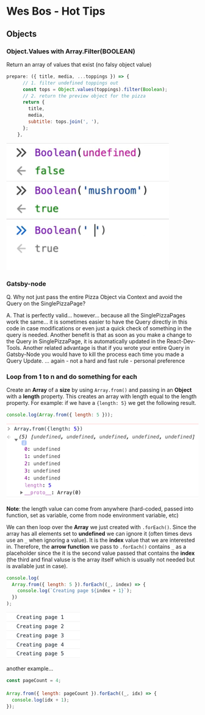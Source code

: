 # Wes Bos - Hot Tips

## Objects

### Object.Values with Array.Filter(BOOLEAN)

Return an array of values that exist (no falsy object value)

```javascript
prepare: ({ title, media, ...toppings }) => {
      // 1. filter undefined toppings out
      const tops = Object.values(toppings).filter(Boolean);
      // 2. return the preview object for the pizza
      return {
        title,
        media,
        subtitle: tops.join(', '),
      };
    },
```

![WB-Hot Tips](./../_img/wb-obj-values.png)

### Gatsby-node

Q. Why not just pass the entire Pizza Object via Context and avoid the Query on the SinglePizzaPage?

A. That is perfectly valid... however... because all the SinglePizzaPages work the same... it is sometimes easier to have the Query directly in this code in case modifications or even just a quick check of something in the query is needed. Another benefit is that as soon as you make a change to the Query in SinglePizzaPage, it is automatically updated in the React-Dev-Tools. Another related advantage is that if you wrote your entire Query in Gatsby-Node you would have to kill the process each time you made a Query Update.
... again - not a hard and fast rule - personal preference

### Loop from 1 to n and do something for each

Create an **Array** of a **size** by using `Array.from()` and passing in an **Object** with a **length** property. This creates an array with length equal to the length property. For example: if we have a `{length: 5}` we get the following result.

```javascript
console.log(Array.from({ length: 5 }));
```

![WB-HT-create-loop](./../_img/WB-HT-create-loop.png)

**Note**: the length value can come from anywhere (hard-coded, passed into function, set as variable, come from node environment variable, etc)

We can then loop over the **Array** we just created with `.forEach()`. Since the array has all elements set to **undefined** we can ignore it (often times devs use an `_` when ignoring a value). It is the **index** value that we are interested in. Therefore, the **arrow function** we pass to `.forEach()` contains `_` as a placeholder since the it is the second value passed that contains the **index** (the third and final valuse is the array itself which is usually not needed but is available just in case).

```javascript
console.log(
  Array.from({ length: 5 }).forEach((_, index) => {
    console.log(`Creating page ${index + 1}`);
  })
);
```

![WB-HT-create-loop2](./../_img/WB-HT-create-loop2.png)

another example...

```javascript
const pageCount = 4;

Array.from({ length: pageCount }).forEach((_, idx) => {
  console.log(idx + 1);
});
```
